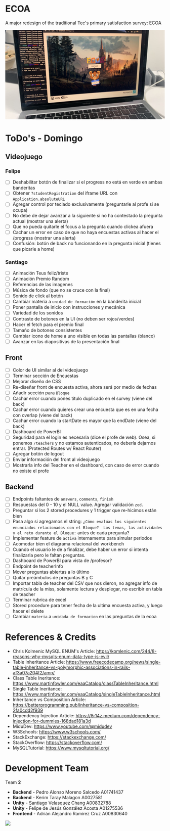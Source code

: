 # ECOA

A major redesign of the traditional Tec's primary satisfaction survey: ECOA

![](demo.jpeg)

# ToDo's - Domingo

## Videojuego

### Felipe

- [ ] Deshabilitar botón de finalizar si el progress no está en verde en ambas banderitas
- [ ] Obtener `?studentRegistration` del iframe URL con `Application.absoluteURL`
- [ ] Agregar control por teclado exclusivamente (preguntarle al profe si se ocupa)
- [ ] No debe de dejar avanzar a la siguiente si no ha contestado la pregunta actual (mostrar una alerta)
- [ ] Que no pueda quitarle el focus a la pregunta cuando clickea afuera
- [ ] Cachar un error en caso de que no haya encuestas activas al hacer el /progress (mostrar una alerta)
- [ ] Confusión: botón de back no funcionando en la pregunta inicial (tienes que picarle a home)

### Santiago

- [ ] Animación Teus feliz/triste
- [ ] Animación Premio Random
- [ ] Referencias de las imagenes
- [ ] Música de fondo (que no se cruce con la final)
- [ ] Sonido de click al botón
- [ ] Cambiar materia a `unidad de formación` en la banderita inicial
- [ ] Poner pantalla de inicio con instrucciones y mecánica
- [ ] Variedad de los sonidos
- [ ] Contraste de botones en la UI (no deben ser rojos/verdes)
- [ ] Hacer el fetch para el premio final
- [ ] Tamaño de botones consistentes
- [ ] Cambiar icono de home a uno visible en todas las pantallas (blanco)
- [ ] Avanzar en las diapositivas de la presentación final

## Front

- [ ] Color de UI similar al del videojuego
- [ ] Terminar sección de Encuestas
- [ ] Mejorar diseño de CSS
- [ ] Re-diseñar front de encuesta activa, ahora será por medio de fechas
- [ ] Añadir sección para `Bloque`
- [ ] Cachar error cuando pones título duplicado en el survey (viene del back)
- [ ] Cachar error cuando quieres crear una encuesta que es en una fecha con overlap (viene del back)
- [ ] Cachar error cuando la startDate es mayor que la endDate (viene del back)
- [ ] Dashboard de PowerBI
- [ ] Seguridad para el login es necesaria (dice el profe de web). Osea, si ponemos `/teachers` y no estamos autenticados, no debería dejarnos entrar. (Protected Routes w/ React Router)
- [ ] Agregar botón de logout
- [ ] Enviar información del front al videojuego
- [ ] Mostrarla info del Teacher en el dashboard, con caso de error cuando no existe el profe

## Backend

- [ ] Endpoints faltantes de `answers`, `comments`, `finish`
- [ ] Respuestas del 0 - 10 y el NULL value. Agregar validación `zod`.
- [ ] Preguntar si los 2 stored procedures y 1 trigger que re-hicimos están bien
- [ ] Pasa algo si agregamos el string: `¿Cómo evalúas los siguientes enunciados relacionados con el Bloque?  Los temas, las actividades y el reto durante el Bloque:` antes de cada pregunta?
- [ ] Implementar feature de `activa` internamente para simular periodos
- [ ] Acomodar bien el diagrama relacional del workbench
- [ ] Cuando el usuario le de a finalizar, debe haber un error si intenta finalizarla pero le faltan preguntas.
- [ ] Dashboard de PowerBI para vista de /profesor?
- [ ] Endpoint de teacherInfo
- [ ] Mover preguntas abiertas a lo último
- [ ] Quitar preámbulos de preguntas B y C
- [ ] Importar tabla de teacher del CSV que nos dieron, no agregar info de matrícula de la miss, solamente lectura y desplegar, no escribir en tabla de teacher
- [ ] Terminar rubrica de excel
- [ ] Stored procedure para tener fecha de la ultima encuesta activa, y luego hacer el delete
- [ ] Cambiar `materia` a `unidada de formacion` en las preguntas de la ecoa

# References & Credits

- Chris Kolmenic MySQL ENUM's Article: https://komlenic.com/244/8-reasons-why-mysqls-enum-data-type-is-evil/
- Table Inheritance Article: https://www.freecodecamp.org/news/single-table-inheritance-vs-polymorphic-associations-in-rails-af3a07a204f2/amp/
- Class Table Ineritance: https://www.martinfowler.com/eaaCatalog/classTableInheritance.html
- Single Table Ineritance: https://www.martinfowler.com/eaaCatalog/singleTableInheritance.html
- Inheritance vs Composition Article: https://betterprogramming.pub/inheritance-vs-composition-2fa0cdd2f939
- Dependency Injection Article: https://8r14z.medium.com/dependency-injection-for-dummies-168dad181a3d
- MiduDev: https://www.youtube.com/@midudev
- W3Schools: https://www.w3schools.com/
- StackExchange: https://stackexchange.com/
- StackOverflow: https://stackoverflow.com/
- MySQLTutorial: https://www.mysqltutorial.org/

# Development Team

Team **2**

- **Backend** - Pedro Alonso Moreno Salcedo A01741437
- **Backend** - Kerim Taray Malagon A0027581
- **Unity** - Santiago Velasquez Chang A00832788
- **Unity** - Felipe de Jesús González Acosta A01275536
- **Frontend** - Adrián Alejandro Ramírez Cruz A00830640

![](https://contrib.rocks/image?repo=pedroalonsoms/ecoa)
